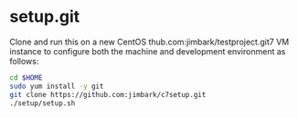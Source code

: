 setup.git
=========
Clone and run this on a new CentOS thub.com:jimbark/testproject.git7 VM instance to
configure both the machine and development environment as
follows:

```sh
cd $HOME
sudo yum install -y git
git clone https://github.com:jimbark/c7setup.git
./setup/setup.sh   
```

